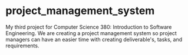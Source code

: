 # project_management_system
My third project for Computer Science 380: Introduction to Software Engineering. We are creating a project management system so project managers can have an easier time with creating deliverable's, tasks, and requirements. 
